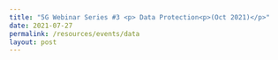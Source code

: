 ```yaml
---
title: "5G Webinar Series #3 <p> Data Protection<p>(Oct 2021)</p>"
date: 2021-07-27
permalink: /resources/events/data
layout: post
---
```






